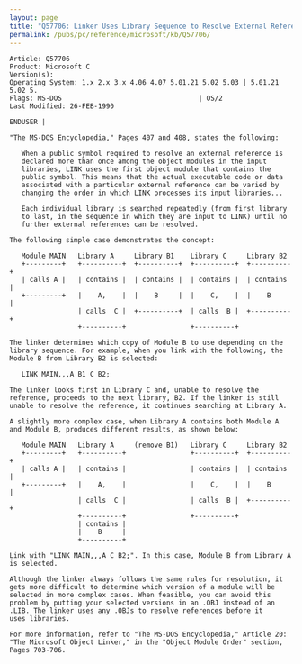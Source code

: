 ```yaml
---
layout: page
title: "Q57706: Linker Uses Library Sequence to Resolve External References"
permalink: /pubs/pc/reference/microsoft/kb/Q57706/
---
```


	Article: Q57706
	Product: Microsoft C
	Version(s): 
	Operating System: 1.x 2.x 3.x 4.06 4.07 5.01.21 5.02 5.03 | 5.01.21 5.02 5.
	Flags: MS-DOS                                  | OS/2
	Last Modified: 26-FEB-1990
	
	ENDUSER |
	
	"The MS-DOS Encyclopedia," Pages 407 and 408, states the following:
	
	   When a public symbol required to resolve an external reference is
	   declared more than once among the object modules in the input
	   libraries, LINK uses the first object module that contains the
	   public symbol. This means that the actual executable code or data
	   associated with a particular external reference can be varied by
	   changing the order in which LINK processes its input libraries...
	
	   Each individual library is searched repeatedly (from first library
	   to last, in the sequence in which they are input to LINK) until no
	   further external references can be resolved.
	
	The following simple case demonstrates the concept:
	
	   Module MAIN   Library A     Library B1    Library C     Library B2
	   +---------+   +----------+  +----------+  +----------+  +----------+
	   | calls A |   | contains |  | contains |  | contains |  | contains |
	   +---------+   |    A,    |  |    B     |  |    C,    |  |    B     |
	                 | calls  C |  +----------+  | calls  B |  +----------+
	                 +----------+                +----------+
	
	The linker determines which copy of Module B to use depending on the
	library sequence. For example, when you link with the following, the
	Module B from Library B2 is selected:
	
	   LINK MAIN,,,A B1 C B2;
	
	The linker looks first in Library C and, unable to resolve the
	reference, proceeds to the next library, B2. If the linker is still
	unable to resolve the reference, it continues searching at Library A.
	
	A slightly more complex case, when Library A contains both Module A
	and Module B, produces different results, as shown below:
	
	   Module MAIN   Library A     (remove B1)   Library C     Library B2
	   +---------+   +----------+                +----------+  +----------+
	   | calls A |   | contains |                | contains |  | contains |
	   +---------+   |    A,    |                |    C,    |  |    B     |
	                 | calls  C |                | calls  B |  +----------+
	                 +----------+                +----------+
	                 | contains |
	                 |    B     |
	                 +----------+
	
	Link with "LINK MAIN,,,A C B2;". In this case, Module B from Library A
	is selected.
	
	Although the linker always follows the same rules for resolution, it
	gets more difficult to determine which version of a module will be
	selected in more complex cases. When feasible, you can avoid this
	problem by putting your selected versions in an .OBJ instead of an
	.LIB. The linker uses any .OBJs to resolve references before it
	uses libraries.
	
	For more information, refer to "The MS-DOS Encyclopedia," Article 20:
	"The Microsoft Object Linker," in the "Object Module Order" section,
	Pages 703-706.
